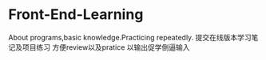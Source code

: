 # Front-End-Learning
About programs,basic knowledge.Practicing repeatedly.
提交在线版本学习笔记及项目练习
方便review以及pratice
以输出促学倒逼输入
